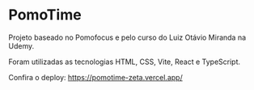 # PomoTime

Projeto baseado no Pomofocus e pelo curso do Luiz Otávio Miranda na Udemy.

Foram utilizadas as tecnologias HTML, CSS, Vite, React e TypeScript.

Confira o deploy: https://pomotime-zeta.vercel.app/
